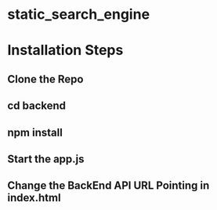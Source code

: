 # static_search_engine

# Installation Steps
## Clone the Repo
## cd backend 
## npm install
## Start the app.js 
## Change the BackEnd API URL Pointing in index.html
